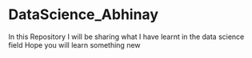 # DataScience_Abhinay
In this Repository I will be sharing what I have learnt in the data science field
Hope you will learn something new
